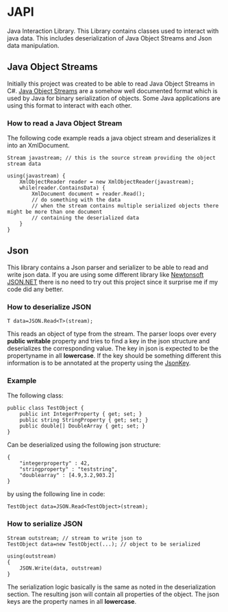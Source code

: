 ﻿# JAPI

Java Interaction Library. This Library contains classes used to interact with java data. This includes deserialization of Java Object Streams and Json data manipulation.

## Java Object Streams

Initially this project was created to be able to read Java Object Streams in C#.
[Java Object Streams](https://docs.oracle.com/javase/7/docs/platform/serialization/spec/protocol.html) are a somehow well documented format which is used by Java for binary serialization of objects. Some Java applications are using this format to interact with each other.

### How to read a Java Object Stream

The following code example reads a java object stream and deserializes it into an XmlDocument.

```
Stream javastream; // this is the source stream providing the object stream data

using(javastream) {
    XmlObjectReader reader = new XmlObjectReader(javastream);
    while(reader.ContainsData) {
        XmlDocument document = reader.Read();
		// do something with the data
		// when the stream contains multiple serialized objects there might be more than one document
		// containing the deserialized data
    }
}
```

## Json

This library contains a Json parser and serializer to be able to read and write json data. If you are using some different library like [Newtonsoft JSON.NET](https://github.com/JamesNK/Newtonsoft.Json) there is no need to try out this project since it surprise me if my code did any better.

### How to deserialize JSON

```
T data=JSON.Read<T>(stream);
```

This reads an object of type <T> from the stream. The parser loops over every **public writable** property and tries to find a key in the json structure and deserializes the corresponding value. The key in json is expected to be the propertyname in all **lowercase**.
If the key should be something different this information is to be annotated at the property using the [JsonKey](Japi/Json/JsonKeyAttribute.cs).

### Example

The following class:

```
public class TestObject {
	public int IntegerProperty { get; set; }
	public string StringProperty { get; set; }
	public double[] DoubleArray { get; set; }
}
```

Can be deserialized using the following json structure:

```
{
	"integerproperty" : 42,
	"stringproperty" : "teststring",
	"doublearray" : [4.9,3.2,903.2]
}
```

by using the following line in code:

```
TestObject data=JSON.Read<TestObject>(stream);
```

### How to serialize JSON

```
Stream outstream; // stream to write json to
TestObject data=new TestObject(...); // object to be serialized

using(outstream)
{
	JSON.Write(data, outstream)
}
```

The serialization logic basically is the same as noted in the deserialization section. The resulting json will contain all properties of the object. The json keys are the property names in all **lowercase**.